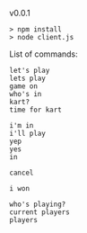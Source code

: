 v0.0.1

    > npm install
    > node client.js

List of commands:

    let's play
    lets play
    game on
    who's in
    kart?
    time for kart
    
    i'm in
    i'll play
    yep
    yes
    in
    
    cancel
    
    i won
    
    who's playing?
    current players
    players
